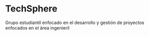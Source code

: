 # TechSphere
 Grupo estudiantil enfocado en el desarrollo y gestión de proyectos enfocados en el área ingenieril
